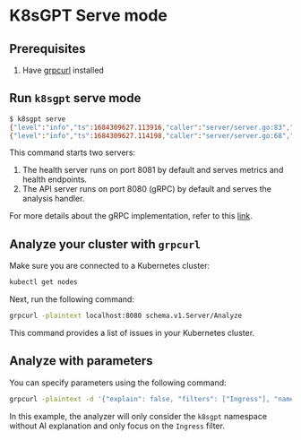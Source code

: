# K8sGPT Serve mode

## Prerequisites

1. Have [grpcurl](https://github.com/fullstorydev/grpcurl) installed

## Run `k8sgpt` serve mode

```bash
$ k8sgpt serve
{"level":"info","ts":1684309627.113916,"caller":"server/server.go:83","msg":"binding metrics to 8081"}
{"level":"info","ts":1684309627.114198,"caller":"server/server.go:68","msg":"binding api to 8080"}
```

This command starts two servers:

1. The health server runs on port 8081 by default and serves metrics and health endpoints.
2. The API server runs on port 8080 (gRPC) by default and serves the analysis handler.

For more details about the gRPC implementation, refer to this [link](https://buf.build/k8sgpt-ai/k8sgpt/docs/main).

## Analyze your cluster with `grpcurl`

Make sure you are connected to a Kubernetes cluster:

```bash
kubectl get nodes
```

Next, run the following command:

```bash
grpcurl -plaintext localhost:8080 schema.v1.Server/Analyze
```

This command provides a list of issues in your Kubernetes cluster.

## Analyze with parameters

You can specify parameters using the following command:

```bash
grpcurl -plaintext -d '{"explain": false, "filters": ["Ingress"], "namespace": "k8sgpt"}' localhost:8080 schema.v1.Server/Analyze
```

In this example, the analyzer will only consider the `k8sgpt` namespace without AI explanation and only focus on the `Ingress` filter.